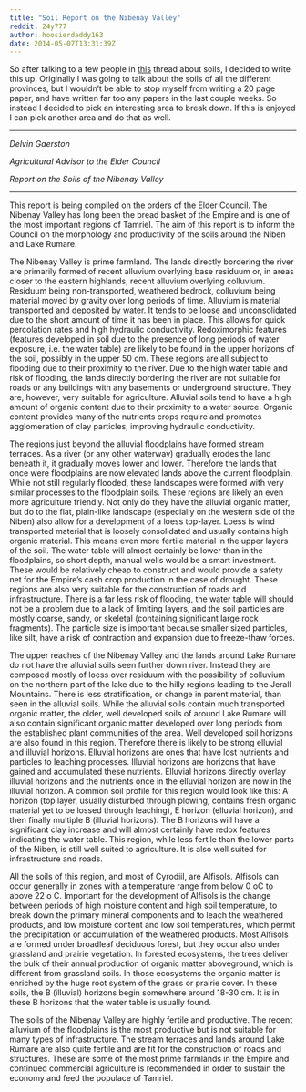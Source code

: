 ```yaml
---
title: "Soil Report on the Nibenay Valley"
reddit: 24y777
author: hoosierdaddy163
date: 2014-05-07T13:31:39Z
---
```


So after talking to a few people in [this]( http://www.reddit.com/r/teslore/comments/24sfm5/sunlight_is_magic_water_is_soulmemory_stuff_soil/) thread about soils, I decided to write this up. Originally I was going to talk about the soils of all the different provinces, but I wouldn’t be able to stop myself from writing a 20 page paper, and have written far too any papers in the last couple weeks. So instead I decided to pick an interesting area to break down. If this is enjoyed I can pick another area and do that as well.

-------------------------------------------------------------------

*Delvin Gaerston*

*Agricultural Advisor to the Elder Council*

*Report on the Soils of the Nibenay Valley*

-------------------------------------------------------------------

This report is being compiled on the orders of the Elder Council. The Nibenay Valley has long been the bread basket of the Empire and is one of the most important regions of Tamriel. The aim of this report is to inform the Council on the morphology and productivity of the soils around the Niben and Lake Rumare.  	


The Nibenay Valley is prime farmland. The lands directly bordering the river are primarily formed of recent alluvium overlying base residuum or, in areas closer to the eastern highlands, recent alluvium overlying colluvium. Residuum being non-transported, weathered bedrock, colluvium being material moved by gravity over long periods of time. Alluvium is material transported and deposited by water. It tends to be loose and unconsolidated due to the short amount of time it has been in place. This allows for quick percolation rates and high hydraulic conductivity. Redoximorphic features (features developed in soil due to the presence of long periods of water exposure, i.e. the water table) are likely to be found in the upper horizons of the soil, possibly in the upper 50 cm. These regions are all subject to flooding due to their proximity to the river. Due to the high water table and risk of flooding, the lands directly bordering the river are not suitable for roads or any buildings with any basements or underground structure. They are, however, very suitable for agriculture. Alluvial soils tend to have a high amount of organic content due to their proximity to a water source. Organic content provides many of the nutrients crops require and promotes agglomeration of clay particles, improving hydraulic conductivity.  
	
The regions just beyond the alluvial floodplains have formed stream terraces. As a river (or any other waterway) gradually erodes the land beneath it, it gradually moves lower and lower. Therefore the lands that once were floodplains are now elevated lands above the current floodplain. While not still regularly flooded, these landscapes were formed with very similar processes to the floodplain soils. These regions are likely an even more agriculture friendly. Not only do they have the alluvial organic matter, but do to the flat, plain-like landscape (especially on the western side of the Niben) also allow for a development of a loess top-layer. Loess is wind transported material that is loosely consolidated and usually contains high organic material. This means even more fertile material in the upper layers of the soil. The water table will almost certainly be lower than in the floodplains, so short depth, manual wells would be a smart investment. These would be relatively cheap to construct and would provide a safety net for the Empire’s cash crop production in the case of drought. These regions are also very suitable for the construction of roads and infrastructure. There is a far less risk of flooding, the water table will should not be a problem due to a lack of limiting layers, and the soil particles are mostly coarse, sandy, or skeletal (containing significant large rock fragments). The particle size is important because smaller sized particles, like silt, have a risk of contraction and expansion due to freeze-thaw forces. 
	
The upper reaches of the Nibenay Valley and the lands around Lake Rumare do not have the alluvial soils seen further down river. Instead they are composed mostly of loess over residuum with the possibility of colluvium on the northern part of the lake due to the hilly regions leading to the Jerall Mountains. There is less stratification, or change in parent material, than seen in the alluvial soils. While the alluvial soils contain much transported organic matter, the older, well developed soils of around Lake Rumare will also contain significant organic matter developed over long periods from the established plant communities of the area. Well developed soil horizons are also found in this region. Therefore there is likely to be strong elluvial and illuvial horizons. Elluvial horizons are ones that have lost nutrients and particles to leaching processes. Illuvial horizons are horizons that have gained and accumulated these nutrients. Elluvial horizons directly overlay illuvial horizons and the nutrients once in the elluvial horizon are now in the illuvial horizon. A common soil profile for this region would look like this: A horizon (top layer, usually disturbed through plowing, contains fresh organic material yet to be lossed through leaching), E horizon (elluvial horizon), and then finally multiple B (illuvial horizons). The B horizons will have a significant clay increase and will almost certainly have redox features indicating the water table. This region, while less fertile than the lower parts of the Niben, is still well suited to agriculture. It is also well suited for infrastructure and roads. 
	
All the soils of this region, and most of Cyrodiil, are Alfisols. Alfisols can occur generally in zones with a temperature range from below 0 oC to above 22 o C. Important for the development of Alfisols is the change between periods of high moisture content and high soil temperature, to break down the primary mineral components and to leach the weathered products, and low moisture content and low soil temperatures, which permit the precipitation or accumulation of the weathered products. Most Alfisols are formed under broadleaf deciduous forest, but they occur also under grassland and prairie vegetation. In forested ecosystems, the trees deliver the bulk of their annual production of organic matter aboveground, which is different from grassland soils. In those ecosystems the organic matter is enriched by the huge root system of the grass or prairie cover. In these soils, the B (illuvial) horizons begin somewhere around 18-30 cm. It is in these B horizons that the water table is usually found. 
	
The soils of the Nibenay Valley are highly fertile and productive. The recent alluvium of the floodplains is the most productive but is not suitable for many types of infrastructure. The stream terraces and lands around Lake Rumare are also quite fertile and are fit for the construction of roads and structures. These are some of the most prime farmlands in the Empire and continued commercial agriculture is recommended in order to sustain the economy and feed the populace of Tamriel.

